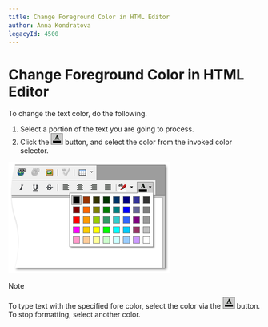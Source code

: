 ```yaml
---
title: Change Foreground Color in HTML Editor
author: Anna Kondratova
legacyId: 4500
---
```

# Change Foreground Color in HTML Editor
To change the text color, do the following.
1. Select a portion of the text you are going to process.
2. Click the ![ASPxHtmlEditor-Buttons-ForeGround](../../../images/img7421.png) button, and select the color from the invoked color selector.

![ASPxHtmlEditor-WorkingWithText-ForeGroundDialog](../../../images/img7424.png)

> [!NOTE]
> To type text with the specified fore color, select the color via the ![ASPxHtmlEditor-Buttons-ForeGround](../../../images/img7421.png) button. To stop formatting, select another color.